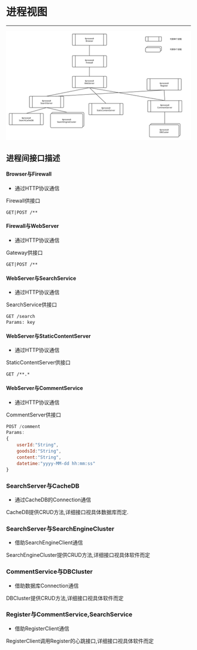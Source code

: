 # 进程视图

---
![](/assets/最终进程视图.svg)

## 进程间接口描述

#### Browser与Firewall
* 通过HTTP协议通信

Firewall供接口
```
GET|POST /**
```

#### Firewall与WebServer
* 通过HTTP协议通信

Gateway供接口
```
GET|POST /**
```

#### WebServer与SearchService
* 通过HTTP协议通信

SearchService供接口
```
GET /search
Params: key
```

#### WebServer与StaticContentServer
* 通过HTTP协议通信

StaticContentServer供接口
```
GET /**.*
```
#### WebServer与CommentService
* 通过HTTP协议通信

CommentServer供接口
```js
POST /comment
Params:
{
    userId:"String",
    goodsId:"String",
    content:"String",
    datetime:"yyyy-MM-dd hh:mm:ss"
}
```

### SearchServer与CacheDB
* 通过CacheDB的Connection通信

CacheDB提供CRUD方法,详细接口视具体数据库而定.

### SearchServer与SearchEngineCluster
* 借助SearchEngineClient通信

SearchEngineCluster提供CRUD方法,详细接口视具体软件而定

### CommentService与DBCluster
* 借助数据库Connection通信

DBCluster提供CRUD方法,详细接口视具体软件而定

### Register与CommentService,SearchService
* 借助RegisterClient通信

RegisterClient调用Register的心跳接口,详细接口视具体软件而定
